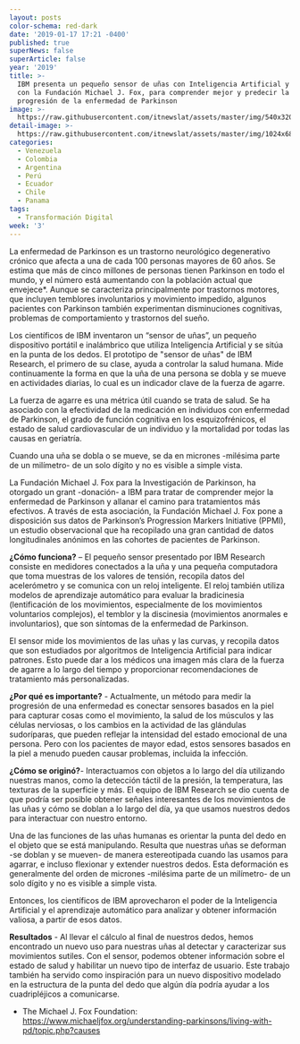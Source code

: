 ```yaml
---
layout: posts
color-schema: red-dark
date: '2019-01-17 17:21 -0400'
published: true
superNews: false
superArticle: false
year: '2019'
title: >-
  IBM presenta un pequeño sensor de uñas con Inteligencia Artificial y se asocia
  con la Fundación Michael J. Fox, para comprender mejor y predecir la
  progresión de la enfermedad de Parkinson 
image: >-
  https://raw.githubusercontent.com/itnewslat/assets/master/img/540x320/Proyecto-IBM-p.jpg
detail-image: >-
  https://raw.githubusercontent.com/itnewslat/assets/master/img/1024x680/Proyecto-IBM-g.jpg
categories:
  - Venezuela
  - Colombia
  - Argentina
  - Perú
  - Ecuador
  - Chile
  - Panama
tags:
  - Transformación Digital
week: '3'
---
```

La enfermedad de Parkinson es un trastorno neurológico degenerativo crónico que afecta a una de cada 100 personas mayores de 60 años. Se estima que más de cinco millones de personas tienen Parkinson en todo el mundo, y el número está aumentando con la población actual que envejece*. Aunque se caracteriza principalmente por trastornos motores, que incluyen temblores involuntarios y movimiento impedido, algunos pacientes con Parkinson también experimentan disminuciones cognitivas, problemas de comportamiento y trastornos del sueño. 
 
Los científicos de IBM inventaron un “sensor de uñas”, un pequeño dispositivo portátil e inalámbrico que utiliza Inteligencia Artificial y se sitúa en la punta de los dedos. El prototipo de "sensor de uñas" de IBM Research, el primero de su clase, ayuda a controlar la salud humana. Mide continuamente la forma en que la uña de una persona se dobla y se mueve en actividades diarias, lo cual es un indicador clave de la fuerza de agarre. 
 
La fuerza de agarre es una métrica útil cuando se trata de salud. Se ha asociado con la efectividad de la medicación en individuos con enfermedad de Parkinson, el grado de función cognitiva en los esquizofrénicos, el estado de salud cardiovascular de un individuo y la mortalidad por todas las causas en geriatría. 
 
Cuando una uña se dobla o se mueve, se da en micrones -milésima parte de un milímetro- de un solo dígito y no es visible a simple vista. 
 
La Fundación Michael J. Fox para la Investigación de Parkinson, ha otorgado un grant -donación- a IBM para tratar de comprender mejor la enfermedad de Parkinson y allanar el camino para tratamientos más efectivos. A través de esta asociación, la Fundación Michael J. Fox pone a disposición sus datos de Parkinson’s Progression Markers Initiative (PPMI), un estudio observacional que ha recopilado una gran cantidad de datos longitudinales anónimos en las cohortes de pacientes de Parkinson. 
 
**¿Cómo funciona?** – El pequeño sensor presentado por IBM Research consiste en medidores conectados a la uña y una pequeña computadora que toma muestras de los valores de tensión, recopila datos del acelerómetro y se comunica con un reloj inteligente. El reloj también utiliza modelos de aprendizaje automático para evaluar la bradicinesia (lentificación de los movimientos, especialmente de los movimientos voluntarios complejos), el temblor y la discinesia (movimientos anormales e involuntarios), que son síntomas de la enfermedad de Parkinson. 
 
El sensor mide los movimientos de las uñas y las curvas, y recopila datos que son estudiados por algoritmos de Inteligencia Artificial para indicar patrones. Esto puede dar a los médicos una imagen más clara de la fuerza de agarre a lo largo del tiempo y proporcionar recomendaciones de tratamiento más personalizadas. 
 
**¿Por qué es importante?** - Actualmente, un método para medir la progresión de una enfermedad es conectar sensores basados en la piel para capturar cosas como el movimiento, la salud de los músculos y las células nerviosas, o los cambios en la actividad de las glándulas sudoríparas, que pueden reflejar la intensidad del estado emocional de una persona. Pero con los pacientes de mayor edad, estos sensores basados en la piel a menudo pueden causar problemas, incluida la infección. 
 
**¿Cómo se originó?**- Interactuamos con objetos a lo largo del día utilizando nuestras manos, como la detección táctil de la presión, la temperatura, las texturas de la superficie y más. El equipo de IBM Research se dio cuenta de que podría ser posible obtener señales interesantes de los movimientos de las uñas y cómo se doblan a lo largo del día, ya que usamos nuestros dedos para interactuar con nuestro entorno.  
 
Una de las funciones de las uñas humanas es orientar la punta del dedo en el objeto que se está manipulando. Resulta que nuestras uñas se deforman -se doblan y se mueven- de manera estereotipada cuando las usamos para agarrar, e incluso flexionar y extender nuestros dedos. Esta deformación es generalmente del orden de micrones -milésima parte de un milímetro- de un solo dígito y no es visible a simple vista. 
 
Entonces, los científicos de IBM aprovecharon el poder de la Inteligencia Artificial y el aprendizaje automático para analizar y obtener información valiosa, a partir de esos datos. 
 
**Resultados** - Al llevar el cálculo al final de nuestros dedos, hemos encontrado un nuevo uso para nuestras uñas al detectar y caracterizar sus movimientos sutiles. Con el sensor, podemos obtener información sobre el estado de salud y habilitar un nuevo tipo de interfaz de usuario. Este trabajo también ha servido como inspiración para un nuevo dispositivo modelado en la estructura de la punta del dedo que algún día podría ayudar a los cuadripléjicos a comunicarse. 
 
 
* The Michael J. Fox Foundation: https://www.michaeljfox.org/understanding-parkinsons/living-with-pd/topic.php?causes

